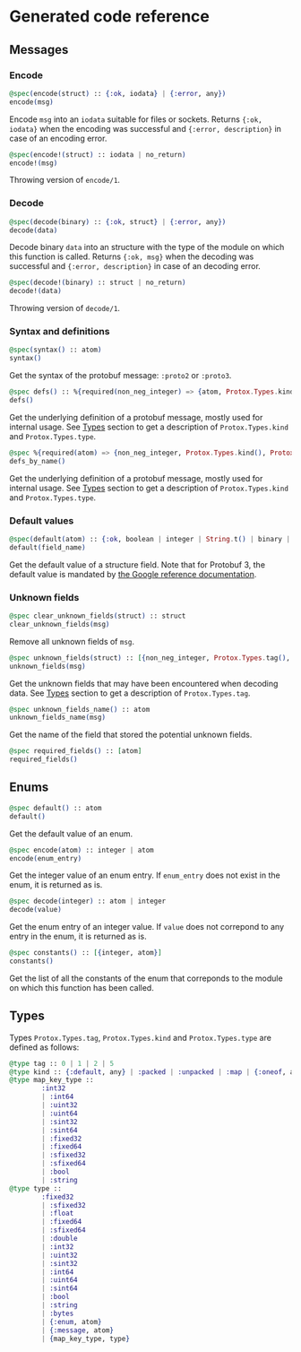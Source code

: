 # Generated code reference

## Messages

### Encode

```elixir
@spec(encode(struct) :: {:ok, iodata} | {:error, any})
encode(msg)
```

Encode `msg` into an `iodata` suitable for files or sockets.
Returns `{:ok, iodata}` when the encoding was successful and `{:error, description}` in case of an encoding error.


```elixir
@spec(encode!(struct) :: iodata | no_return)
encode!(msg)
```

Throwing version of `encode/1`.

### Decode

```elixir
@spec(decode(binary) :: {:ok, struct} | {:error, any})
decode(data)
```

Decode binary `data` into an structure with the type of the module on which this function is called.
Returns `{:ok, msg}` when the decoding was successful and `{:error, description}` in case of an decoding error.


```elixir
@spec(decode!(binary) :: struct | no_return)
decode!(data)
```

Throwing version of `decode/1`.

### Syntax and definitions

```elixir
@spec(syntax() :: atom)
syntax()
```
Get the syntax of the protobuf message: `:proto2` or `:proto3`.

```elixir
@spec defs() :: %{required(non_neg_integer) => {atom, Protox.Types.kind(), Protox.Types.type()}}
defs()
```
Get the underlying definition of a protobuf message, mostly used for internal usage.
See [Types]("#types") section to get a description of `Protox.Types.kind` and `Protox.Types.type`.

```elixir
@spec %{required(atom) => {non_neg_integer, Protox.Types.kind(), Protox.Types.type()}}
defs_by_name()
```
Get the underlying definition of a protobuf message, mostly used for internal usage.
See [Types]("#types") section to get a description of `Protox.Types.kind` and `Protox.Types.type`.

### Default values

```elixir
@spec(default(atom) :: {:ok, boolean | integer | String.t() | binary | float} | {:error, atom}
default(field_name)
```

Get the default value of a structure field. Note that for Protobuf 3, the default value is mandated by [the Google reference documentation](https://developers.google.com/protocol-buffers/docs/proto3#default).

### Unknown fields

```elixir
@spec clear_unknown_fields(struct) :: struct
clear_unknown_fields(msg)
```
Remove all unknown fields of `msg`.

```elixir
@spec unknown_fields(struct) :: [{non_neg_integer, Protox.Types.tag(), binary}]
unknown_fields(msg)
```
Get the unknown fields that may have been encountered when decoding data.
See [Types]("#types") section to get a description of `Protox.Types.tag`.

```elixir
@spec unknown_fields_name() :: atom
unknown_fields_name(msg)
```
Get the name of the field that stored the potential unknown fields.


```elixir
@spec required_fields() :: [atom]
required_fields()
```

## Enums

```elixir
@spec default() :: atom
default()
```
Get the default value of an enum.

```elixir
@spec encode(atom) :: integer | atom
encode(enum_entry)
```
Get the integer value of an enum entry. If `enum_entry` does not exist in the enum, it is returned as is.


```elixir
@spec decode(integer) :: atom | integer
decode(value)
```
Get the enum entry of an integer value. If `value` does not correpond to any entry in the enum, it is returned as is.

```elixir
@spec constants() :: [{integer, atom}]
constants()
```
Get the list of all the constants of the enum that correponds to the module on which this function has been called.

## Types

Types `Protox.Types.tag`, `Protox.Types.kind` and `Protox.Types.type` are defined as follows:

```elixir
@type tag :: 0 | 1 | 2 | 5
@type kind :: {:default, any} | :packed | :unpacked | :map | {:oneof, atom}
@type map_key_type ::
        :int32
        | :int64
        | :uint32
        | :uint64
        | :sint32
        | :sint64
        | :fixed32
        | :fixed64
        | :sfixed32
        | :sfixed64
        | :bool
        | :string
@type type ::
        :fixed32
        | :sfixed32
        | :float
        | :fixed64
        | :sfixed64
        | :double
        | :int32
        | :uint32
        | :sint32
        | :int64
        | :uint64
        | :sint64
        | :bool
        | :string
        | :bytes
        | {:enum, atom}
        | {:message, atom}
        | {map_key_type, type}

```